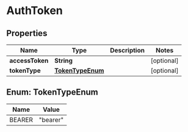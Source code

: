 

# AuthToken


## Properties

| Name | Type | Description | Notes |
|------------ | ------------- | ------------- | -------------|
|**accessToken** | **String** |  |  [optional] |
|**tokenType** | [**TokenTypeEnum**](#TokenTypeEnum) |  |  [optional] |



## Enum: TokenTypeEnum

| Name | Value |
|---- | -----|
| BEARER | &quot;bearer&quot; |



